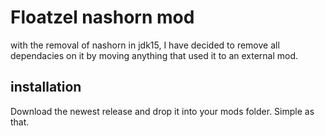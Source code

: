 # Floatzel nashorn mod
with the removal of nashorn in jdk15, I have decided to remove all dependacies on it by moving anything that used it to an external mod.
## installation
Download the newest release and drop it into your mods folder. Simple as that.